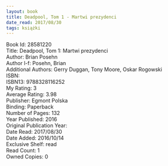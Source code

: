 ```yaml
---
layout: book
title: Deadpool, Tom 1 - Martwi prezydenci
date_read: 2017/08/30
tags: książki
---
```


Book Id: 28581220<br />
Title: Deadpool, Tom 1: Martwi prezydenci<br />
Author: Brian Posehn<br />
Author l-f: Posehn, Brian<br />
Additional Authors: Gerry Duggan, Tony Moore, Oskar Rogowski<br />
ISBN: <br />
ISBN13: 9788328116252<br />
My Rating: 3<br />
Average Rating: 3.98<br />
Publisher: Egmont Polska<br />
Binding: Paperback<br />
Number of Pages: 132<br />
Year Published: 2016<br />
Original Publication Year: <br />
Date Read: 2017/08/30<br />
Date Added: 2016/10/14<br />
Exclusive Shelf: read<br />
Read Count: 1<br />
Owned Copies: 0<br />


